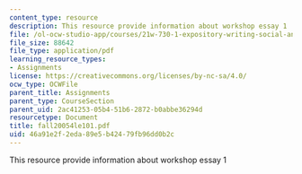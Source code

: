 ```yaml
---
content_type: resource
description: This resource provide information about workshop essay 1
file: /ol-ocw-studio-app/courses/21w-730-1-expository-writing-social-and-ethical-issues-in-print-photography-and-film-fall-2005/46a91e2f2eda89e5b42479fb96dd0b2c_fall20054le101.pdf
file_size: 88642
file_type: application/pdf
learning_resource_types:
- Assignments
license: https://creativecommons.org/licenses/by-nc-sa/4.0/
ocw_type: OCWFile
parent_title: Assignments
parent_type: CourseSection
parent_uid: 2ac41253-05b4-51b6-2872-b0abbe36294d
resourcetype: Document
title: fall20054le101.pdf
uid: 46a91e2f-2eda-89e5-b424-79fb96dd0b2c
---
```

This resource provide information about workshop essay 1
